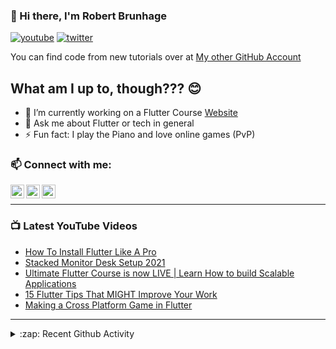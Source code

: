 ### 👋 Hi there, I'm Robert Brunhage

[![youtube](https://img.shields.io/static/v1?label=@RobertBrunhage&message=Subscribe&logo=YouTube&color=FF0000&style=for-the-badge)](http://bit.ly/2SUyRhx)
[![twitter](https://img.shields.io/twitter/follow/robertbrunhage?color=%231DA1F2&logo=twitter&style=for-the-badge)](https://twitter.com/intent/follow?original_referer=https%3A%2F%2Fgithub.com%2Frobertbrunhage&screen_name=robertbrunhage)

You can find code from new tutorials over at [My other GitHub Account](https://github.com/Robert-Brunhage-Organization)

## What am I up to, though??? 😊
- 🔭 I’m currently working on a Flutter Course [Website](https://robertbrunhage.com)
- 💬 Ask me about Flutter or tech in general
- ⚡ Fun fact: I play the Piano and love online games (PvP)

### 📫 Connect with me:

[<img align="left" alt="RobertBrunhage | YouTube" width="22px" src="https://cdn.jsdelivr.net/npm/simple-icons@v3/icons/youtube.svg" />][youtube]
[<img align="left" alt="RobertBrunhage | Twitter" width="22px" src="https://cdn.jsdelivr.net/npm/simple-icons@v3/icons/twitter.svg" />][twitter]
[<img align="left" alt="RobertBrunhageDev | Instagram" width="22px" src="https://cdn.jsdelivr.net/npm/simple-icons@v3/icons/instagram.svg" />][instagram]

<br />

---

### 📺 Latest YouTube Videos
<!-- YOUTUBE:START -->
- [How To Install Flutter Like A Pro](https://www.youtube.com/watch?v=ZIHzZlgsHNw)
- [Stacked Monitor Desk Setup 2021](https://www.youtube.com/watch?v=N2mSmsSWGsk)
- [Ultimate Flutter Course is now LIVE | Learn How to build Scalable Applications](https://www.youtube.com/watch?v=zUHNjjRjasc)
- [15 Flutter Tips That MIGHT Improve Your Work](https://www.youtube.com/watch?v=Y8KIp5_zeiM)
- [Making a Cross Platform Game in Flutter](https://www.youtube.com/watch?v=AfDYTOK_tfM)
<!-- YOUTUBE:END -->

---

<details>
  <summary>:zap: Recent Github Activity</summary>
  
<!--START_SECTION:activity-->
1. 🗣 Commented on [#11](https://github.com/RobertBrunhage/flutter-riverpod-snippets/issues/11) in [RobertBrunhage/flutter-riverpod-snippets](https://github.com/RobertBrunhage/flutter-riverpod-snippets)
2. 🎉 Merged PR [#94](https://github.com/RobertBrunhage/website/pull/94) in [RobertBrunhage/website](https://github.com/RobertBrunhage/website)
3. ❗️ Closed issue [#2](https://github.com/Robert-Brunhage-Organization/movie_recommendation_app_course/issues/2) in [Robert-Brunhage-Organization/movie_recommendation_app_course](https://github.com/Robert-Brunhage-Organization/movie_recommendation_app_course)
4. 🗣 Commented on [#2](https://github.com/Robert-Brunhage-Organization/movie_recommendation_app_course/issues/2) in [Robert-Brunhage-Organization/movie_recommendation_app_course](https://github.com/Robert-Brunhage-Organization/movie_recommendation_app_course)
5. 🎉 Merged PR [#8](https://github.com/RobertBrunhage/budget_together/pull/8) in [RobertBrunhage/budget_together](https://github.com/RobertBrunhage/budget_together)
<!--END_SECTION:activity-->

</details>

[twitter]: https://twitter.com/robertbrunhage
[youtube]: https://youtube.com/c/robertbrunhage
[instagram]: https://instagram.com/robertbrunhagedev
